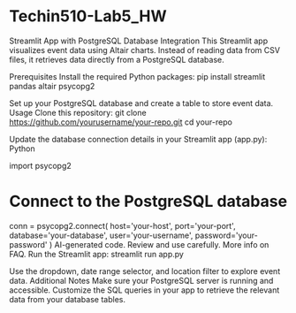 # Techin510-Lab5_HW
Streamlit App with PostgreSQL Database Integration
This Streamlit app visualizes event data using Altair charts. Instead of reading data from CSV files, it retrieves data directly from a PostgreSQL database.

Prerequisites
Install the required Python packages:
pip install streamlit pandas altair psycopg2

Set up your PostgreSQL database and create a table to store event data.
Usage
Clone this repository:
git clone https://github.com/yourusername/your-repo.git
cd your-repo

Update the database connection details in your Streamlit app (app.py):
Python

import psycopg2

# Connect to the PostgreSQL database
conn = psycopg2.connect(
    host='your-host',
    port='your-port',
    database='your-database',
    user='your-username',
    password='your-password'
)
AI-generated code. Review and use carefully. More info on FAQ.
Run the Streamlit app:
streamlit run app.py

Use the dropdown, date range selector, and location filter to explore event data.
Additional Notes
Make sure your PostgreSQL server is running and accessible.
Customize the SQL queries in your app to retrieve the relevant data from your database tables.
